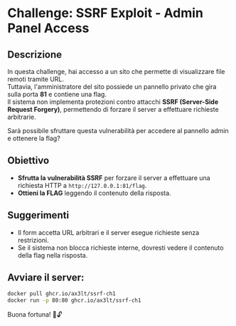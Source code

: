 # Challenge: SSRF Exploit - Admin Panel Access

## Descrizione
In questa challenge, hai accesso a un sito che permette di visualizzare file remoti tramite URL.  
Tuttavia, l'amministratore del sito possiede un pannello privato che gira sulla porta **81** e contiene una flag.  
Il sistema non implementa protezioni contro attacchi **SSRF (Server-Side Request Forgery)**, permettendo di forzare il server a effettuare richieste arbitrarie.

Sarà possibile sfruttare questa vulnerabilità per accedere al pannello admin e ottenere la flag?

## Obiettivo
- **Sfrutta la vulnerabilità SSRF** per forzare il server a effettuare una richiesta HTTP a `http://127.0.0.1:81/flag`.
- **Ottieni la FLAG** leggendo il contenuto della risposta.

## Suggerimenti
- Il form accetta URL arbitrari e il server esegue richieste senza restrizioni.
- Se il sistema non blocca richieste interne, dovresti vedere il contenuto della flag nella risposta.

## Avviare il server:
```bash
docker pull ghcr.io/ax3lt/ssrf-ch1
docker run -p 80:80 ghcr.io/ax3lt/ssrf-ch1
```

Buona fortuna! 🚀🔓
